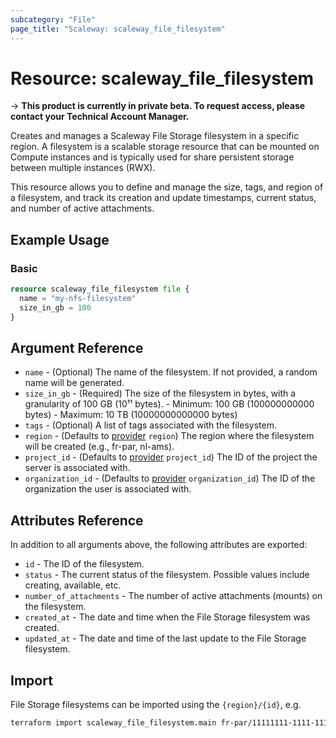 ```yaml
---
subcategory: "File"
page_title: "Scaleway: scaleway_file_filesystem"
---
```


# Resource: scaleway_file_filesystem

-> **This product is currently in private beta. To request access, please contact your Technical Account Manager.**

Creates and manages a Scaleway File Storage filesystem in a specific region. A filesystem is a scalable storage resource that can be mounted on Compute instances and is typically used for share persistent storage between multiple instances (RWX).

This resource allows you to define and manage the size, tags, and region of a filesystem, and track its creation and update timestamps, current status, and number of active attachments.

## Example Usage

### Basic

```terraform
resource scaleway_file_filesystem file {
  name = "my-nfs-filesystem"
  size_in_gb = 100
}
```

## Argument Reference

- `name` - (Optional) The name of the filesystem. If not provided, a random name will be generated.
- `size_in_gb` - (Required) The size of the filesystem in bytes, with a granularity of 100 GB (10¹¹ bytes).
      - Minimum: 100 GB (100000000000 bytes)
      - Maximum: 10 TB (10000000000000 bytes)
- `tags` - (Optional) A list of tags associated with the filesystem.
- `region` - (Defaults to [provider](../index.md#region) `region`) The region where the filesystem will be created (e.g., fr-par, nl-ams).
- `project_id` - (Defaults to [provider](../index.md#project_id) `project_id`) The ID of the project the server is
  associated with.
- `organization_id` - (Defaults to [provider](../index.md#organization_id) `organization_id`) The ID of the organization the user is associated with.

## Attributes Reference

In addition to all arguments above, the following attributes are exported:

- `id` - The ID of the filesystem.
- `status` - The current status of the filesystem. Possible values include creating, available, etc.
- `number_of_attachments` - The number of active attachments (mounts) on the filesystem.
- `created_at` - The date and time when the File Storage filesystem was created.
- `updated_at` - The date and time of the last update to the File Storage filesystem.

## Import


File Storage filesystems can be imported using the `{region}/{id}`, e.g.

```bash
terraform import scaleway_file_filesystem.main fr-par/11111111-1111-1111-1111-111111111111
```